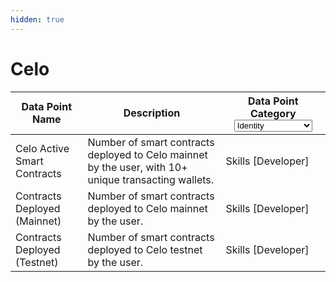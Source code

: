 ```yaml
---
hidden: true
---
```


# Celo

<table><thead><tr><th>Data Point Name</th><th>Description</th><th>Data Point Category<select><option value="lomLNr0I9Uvm" label="Identity" color="blue"></option><option value="4CcsGQO5qqP1" label="Activity" color="blue"></option><option value="vupUT60FMN6n" label="Credibility" color="blue"></option><option value="N1ap3SKQ2O9w" label="Skills [Developer]" color="blue"></option><option value="DHBuT13t8Hmk" label="Skills [Creator]" color="blue"></option></select></th></tr></thead><tbody><tr><td>Celo Active Smart Contracts</td><td>Number of smart contracts deployed to Celo mainnet by the user, with 10+ unique transacting wallets.</td><td><span data-option="N1ap3SKQ2O9w">Skills [Developer]</span></td></tr><tr><td>Contracts Deployed (Mainnet)</td><td>Number of smart contracts deployed to Celo mainnet by the user.</td><td><span data-option="N1ap3SKQ2O9w">Skills [Developer]</span></td></tr><tr><td>Contracts Deployed (Testnet)</td><td>Number of smart contracts deployed to Celo testnet by the user.</td><td><span data-option="N1ap3SKQ2O9w">Skills [Developer]</span></td></tr></tbody></table>
